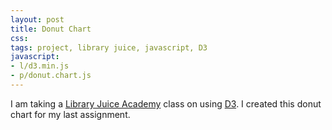 ```yaml
---
layout: post
title: Donut Chart
css:
tags: project, library juice, javascript, D3
javascript:
- l/d3.min.js
- p/donut.chart.js
---
```

<style>
	.center-text {
      font-size: 50px;
  }

</style>

<div id="chart"></div>

I am taking a [Library Juice Academy](http://libraryjuiceacademy.com/) class on using [D3](http://d3js.org/). I created this donut chart for my last assignment.